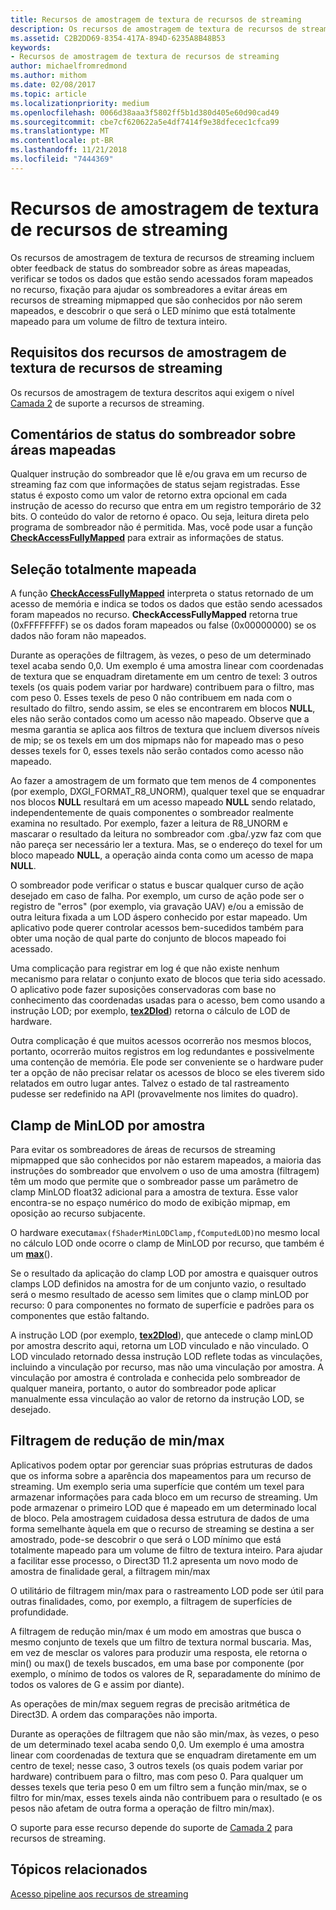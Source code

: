 ```yaml
---
title: Recursos de amostragem de textura de recursos de streaming
description: Os recursos de amostragem de textura de recursos de streaming incluem obter feedback de status do sombreador sobre as áreas mapeadas, verificar se todos os dados que estão sendo acessados foram mapeados no recurso, fixação para ajudar os sombreadores a evitar áreas em recursos de streaming mipmapped que são conhecidos por não serem mapeados, e descobrir o que será o LED mínimo que está totalmente mapeado para um volume de filtro de textura inteiro.
ms.assetid: C2B2DD69-8354-417A-894D-6235A8B48B53
keywords:
- Recursos de amostragem de textura de recursos de streaming
author: michaelfromredmond
ms.author: mithom
ms.date: 02/08/2017
ms.topic: article
ms.localizationpriority: medium
ms.openlocfilehash: 0066d38aaa3f5802ff5b1d380d405e60d90cad49
ms.sourcegitcommit: cbe7cf620622a5e4df7414f9e38dfecec1cfca99
ms.translationtype: MT
ms.contentlocale: pt-BR
ms.lasthandoff: 11/21/2018
ms.locfileid: "7444369"
---
```

# <a name="streaming-resources-texture-sampling-features"></a>Recursos de amostragem de textura de recursos de streaming


Os recursos de amostragem de textura de recursos de streaming incluem obter feedback de status do sombreador sobre as áreas mapeadas, verificar se todos os dados que estão sendo acessados foram mapeados no recurso, fixação para ajudar os sombreadores a evitar áreas em recursos de streaming mipmapped que são conhecidos por não serem mapeados, e descobrir o que será o LED mínimo que está totalmente mapeado para um volume de filtro de textura inteiro.

## <a name="span-idrequirementsofstreamingresourcestexturesamplingfeaturesspanspan-idrequirementsofstreamingresourcestexturesamplingfeaturesspanspan-idrequirementsofstreamingresourcestexturesamplingfeaturesspanrequirements-of-streaming-resources-texture-sampling-features"></a><span id="Requirements_of_streaming_resources_texture_sampling_features"></span><span id="requirements_of_streaming_resources_texture_sampling_features"></span><span id="REQUIREMENTS_OF_STREAMING_RESOURCES_TEXTURE_SAMPLING_FEATURES"></span>Requisitos dos recursos de amostragem de textura de recursos de streaming


Os recursos de amostragem de textura descritos aqui exigem o nível [Camada 2](tier-2.md) de suporte a recursos de streaming.

## <a name="span-idshaderstatusfeedbackaboutmappedareasspanspan-idshaderstatusfeedbackaboutmappedareasspanspan-idshaderstatusfeedbackaboutmappedareasspanshader-status-feedback-about-mapped-areas"></a><span id="Shader_status_feedback_about_mapped_areas"></span><span id="shader_status_feedback_about_mapped_areas"></span><span id="SHADER_STATUS_FEEDBACK_ABOUT_MAPPED_AREAS"></span>Comentários de status do sombreador sobre áreas mapeadas


Qualquer instrução do sombreador que lê e/ou grava em um recurso de streaming faz com que informações de status sejam registradas. Esse status é exposto como um valor de retorno extra opcional em cada instrução de acesso do recurso que entra em um registro temporário de 32 bits. O conteúdo do valor de retorno é opaco. Ou seja, leitura direta pelo programa de sombreador não é permitida. Mas, você pode usar a função [**CheckAccessFullyMapped**](https://msdn.microsoft.com/library/windows/desktop/dn292083) para extrair as informações de status.

## <a name="span-idfullymappedcheckspanspan-idfullymappedcheckspanspan-idfullymappedcheckspanfully-mapped-check"></a><span id="Fully_mapped_check"></span><span id="fully_mapped_check"></span><span id="FULLY_MAPPED_CHECK"></span>Seleção totalmente mapeada


A função [**CheckAccessFullyMapped**](https://msdn.microsoft.com/library/windows/desktop/dn292083) interpreta o status retornado de um acesso de memória e indica se todos os dados que estão sendo acessados foram mapeados no recurso. **CheckAccessFullyMapped** retorna true (0xFFFFFFFF) se os dados foram mapeados ou false (0x00000000) se os dados não foram não mapeados.

Durante as operações de filtragem, às vezes, o peso de um determinado texel acaba sendo 0,0. Um exemplo é uma amostra linear com coordenadas de textura que se enquadram diretamente em um centro de texel: 3 outros texels (os quais podem variar por hardware) contribuem para o filtro, mas com peso 0. Esses texels de peso 0 não contribuem em nada com o resultado do filtro, sendo assim, se eles se encontrarem em blocos **NULL**, eles não serão contados como um acesso não mapeado. Observe que a mesma garantia se aplica aos filtros de textura que incluem diversos níveis de mip; se os texels em um dos mipmaps não for mapeado mas o peso desses texels for 0, esses texels não serão contados como acesso não mapeado.

Ao fazer a amostragem de um formato que tem menos de 4 componentes (por exemplo, DXGI\_FORMAT\_R8\_UNORM), qualquer texel que se enquadrar nos blocos **NULL** resultará em um acesso mapeado **NULL** sendo relatado, independentemente de quais componentes o sombreador realmente examina no resultado. Por exemplo, fazer a leitura de R8\_UNORM e mascarar o resultado da leitura no sombreador com .gba/.yzw faz com que não pareça ser necessário ler a textura. Mas, se o endereço do texel for um bloco mapeado **NULL**, a operação ainda conta como um acesso de mapa **NULL**.

O sombreador pode verificar o status e buscar qualquer curso de ação desejado em caso de falha. Por exemplo, um curso de ação pode ser o registro de "erros" (por exemplo, via gravação UAV) e/ou a emissão de outra leitura fixada a um LOD áspero conhecido por estar mapeado. Um aplicativo pode querer controlar acessos bem-sucedidos também para obter uma noção de qual parte do conjunto de blocos mapeado foi acessado.

Uma complicação para registrar em log é que não existe nenhum mecanismo para relatar o conjunto exato de blocos que teria sido acessado. O aplicativo pode fazer suposições conservadoras com base no conhecimento das coordenadas usadas para o acesso, bem como usando a instrução LOD; por exemplo, [**tex2Dlod**](https://msdn.microsoft.com/library/windows/desktop/bb509680)) retorna o cálculo de LOD de hardware.

Outra complicação é que muitos acessos ocorrerão nos mesmos blocos, portanto, ocorrerão muitos registros em log redundantes e possivelmente uma contenção de memória. Ele pode ser conveniente se o hardware puder ter a opção de não precisar relatar os acessos de bloco se eles tiverem sido relatados em outro lugar antes. Talvez o estado de tal rastreamento pudesse ser redefinido na API (provavelmente nos limites do quadro).

## <a name="span-idper-sampleminlodclampspanspan-idper-sampleminlodclampspanspan-idper-sampleminlodclampspanper-sample-minlod-clamp"></a><span id="Per-sample_MinLOD_clamp"></span><span id="per-sample_minlod_clamp"></span><span id="PER-SAMPLE_MINLOD_CLAMP"></span>Clamp de MinLOD por amostra


Para evitar os sombreadores de áreas de recursos de streaming mipmapped que são conhecidos por não estarem mapeados, a maioria das instruções do sombreador que envolvem o uso de uma amostra (filtragem) têm um modo que permite que o sombreador passe um parâmetro de clamp MinLOD float32 adicional para a amostra de textura. Esse valor encontra-se no espaço numérico do modo de exibição mipmap, em oposição ao recurso subjacente.

O hardware executa` max(fShaderMinLODClamp,fComputedLOD) `no mesmo local no cálculo LOD onde ocorre o clamp de MinLOD por recurso, que também é um [**max**](https://msdn.microsoft.com/library/windows/desktop/bb509624)().

Se o resultado da aplicação do clamp LOD por amostra e quaisquer outros clamps LOD definidos na amostra for de um conjunto vazio, o resultado será o mesmo resultado de acesso sem limites que o clamp minLOD por recurso: 0 para componentes no formato de superfície e padrões para os componentes que estão faltando.

A instrução LOD (por exemplo, [**tex2Dlod**](https://msdn.microsoft.com/library/windows/desktop/bb509680)), que antecede o clamp minLOD por amostra descrito aqui, retorna um LOD vinculado e não vinculado. O LOD vinculado retornado dessa instrução LOD reflete todas as vinculações, incluindo a vinculação por recurso, mas não uma vinculação por amostra. A vinculação por amostra é controlada e conhecida pelo sombreador de qualquer maneira, portanto, o autor do sombreador pode aplicar manualmente essa vinculação ao valor de retorno da instrução LOD, se desejado.

## <a name="span-idminmaxreductionfilteringspanspan-idminmaxreductionfilteringspanspan-idminmaxreductionfilteringspanminmax-reduction-filtering"></a><span id="Min_Max_reduction_filtering"></span><span id="min_max_reduction_filtering"></span><span id="MIN_MAX_REDUCTION_FILTERING"></span>Filtragem de redução de min/max


Aplicativos podem optar por gerenciar suas próprias estruturas de dados que os informa sobre a aparência dos mapeamentos para um recurso de streaming. Um exemplo seria uma superfície que contém um texel para armazenar informações para cada bloco em um recurso de streaming. Um pode armazenar o primeiro LOD que é mapeado em um determinado local de bloco. Pela amostragem cuidadosa dessa estrutura de dados de uma forma semelhante àquela em que o recurso de streaming se destina a ser amostrado, pode-se descobrir o que será o LOD mínimo que está totalmente mapeado para um volume de filtro de textura inteiro. Para ajudar a facilitar esse processo, o Direct3D 11.2 apresenta um novo modo de amostra de finalidade geral, a filtragem min/max

O utilitário de filtragem min/max para o rastreamento LOD pode ser útil para outras finalidades, como, por exemplo, a filtragem de superfícies de profundidade.

A filtragem de redução min/max é um modo em amostras que busca o mesmo conjunto de texels que um filtro de textura normal buscaria. Mas, em vez de mesclar os valores para produzir uma resposta, ele retorna o min() ou max() de texels buscados, em uma base por componente (por exemplo, o mínimo de todos os valores de R, separadamente do mínimo de todos os valores de G e assim por diante).

As operações de min/max seguem regras de precisão aritmética de Direct3D. A ordem das comparações não importa.

Durante as operações de filtragem que não são min/max, às vezes, o peso de um determinado texel acaba sendo 0,0. Um exemplo é uma amostra linear com coordenadas de textura que se enquadram diretamente em um centro de texel; nesse caso, 3 outros texels (os quais podem variar por hardware) contribuem para o filtro, mas com peso 0. Para qualquer um desses texels que teria peso 0 em um filtro sem a função min/max, se o filtro for min/max, esses texels ainda não contribuem para o resultado (e os pesos não afetam de outra forma a operação de filtro min/max).

O suporte para esse recurso depende do suporte de [Camada 2](tier-2.md) para recursos de streaming.

## <a name="span-idrelated-topicsspanrelated-topics"></a><span id="related-topics"></span>Tópicos relacionados


[Acesso pipeline aos recursos de streaming](pipeline-access-to-streaming-resources.md)

 

 




